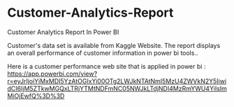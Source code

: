 # Customer-Analytics-Report
Customer Analytics Report In Power BI


Customer's data set is available from Kaggle Website. The report displays an overall performance of customer information in power bi tools..

Here is a customer performance web site that is applied in power bi : https://app.powerbi.com/view?r=eyJrIjoiYjMxMDI5YzAtOGIxYi00OTg2LWJkNTAtNmI5MzU4ZWVkN2Y5IiwidCI6IjM5ZTkwMGQxLTRjYTMtNDFmNC05NWJkLTdjNDI4MzRmYWU4YiIsImMiOjEwfQ%3D%3D
